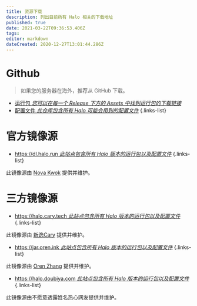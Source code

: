 ```yaml
---
title: 资源下载
description: 列出目前所有 Halo 相关的下载地址
published: true
date: 2021-03-22T09:36:53.406Z
tags: 
editor: markdown
dateCreated: 2020-12-27T13:01:44.286Z
---
```


# Github
> 如果您的服务器在海外，推荐从 GitHub 下载。

- [运行包 *您可以在每一个 Release 下方的 Assets 中找到运行包的下载链接*](https://github.com/halo-dev/halo/releases)
- [配置文件 *此仓库包含所有 Halo 可能会用到的配置文件*](https://github.com/halo-dev/halo-common)
{.links-list}

# 官方镜像源

- [https://dl.halo.run *此站点包含所有 Halo 版本的运行包以及配置文件*](https://dl.halo.run)
{.links-list}

此镜像源由 [Nova Kwok](https://nova.moe/) 提供并维护。

# 三方镜像源

- [https://halo.cary.tech *此站点包含所有 Halo 版本的运行包以及配置文件*](https://halo.cary.tech)
{.links-list}

此镜像源由 [新逸Cary](https://blog.xinac.cn) 提供并维护。

- [https://jar.oren.ink *此站点包含所有 Halo 版本的运行包以及配置文件*](https://jar.oren.ink)
{.links-list}

此镜像源由 [Oren Zhang](https://halo.oren.ink) 提供并维护。

- [https://halo.doubiya.com *此站点包含所有 Halo 版本的运行包以及配置文件*](https://halo.doubiya.com)
{.links-list}

此镜像源由不愿意透露姓名热心网友提供并维护。